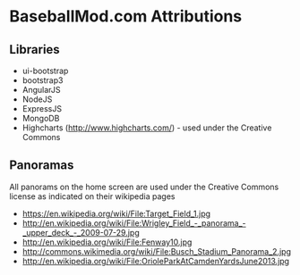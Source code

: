 BaseballMod.com Attributions
==========================

## Libraries
* ui-bootstrap
* bootstrap3
* AngularJS
* NodeJS
* ExpressJS
* MongoDB
* Highcharts (http://www.highcharts.com/) - used under the Creative Commons

## Panoramas
All panorams on the home screen are used under the Creative Commons license as indicated on their wikipedia pages
* https://en.wikipedia.org/wiki/File:Target_Field_1.jpg
* http://en.wikipedia.org/wiki/File:Wrigley_Field_-_panorama_-_upper_deck_-_2009-07-29.jpg
* http://en.wikipedia.org/wiki/File:Fenway10.jpg
* http://commons.wikimedia.org/wiki/File:Busch_Stadium_Panorama_2.jpg
* http://en.wikipedia.org/wiki/File:OrioleParkAtCamdenYardsJune2013.jpg


